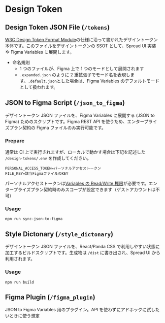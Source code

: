 # Design Token

## Design Token JSON File (`/tokens`)

[W3C Design Token Format Module](https://design-tokens.github.io/community-group/format/)の仕様に沿って書かれたデザイントークン本体です。このファイルをデザイントークンの SSOT として、Spread UI 実装や Figma Variables に展開します。

- 命名規則
  - 1 つのファイルが、Figma 上で 1 つのモードとして展開されます
  - `.expanded.json` のように 2 重拡張子でモード名を表現します。`.default.json`とした場合は、Figma Variables のデフォルトモードとして扱われます。

## JSON to Figma Script (`/json_to_figma`)

デザイントークン JSON ファイルを、Figma Variables に展開する (JSON to Figma) ためのスクリプトです。Figma REST API を使うため、エンタープライズプラン契約の Figma ファイルのみ実行可能です。

### Prepare

通常は CI 上で実行されますが、ローカルで動かす場合は下記を記述した `/design-tokens/.env` を作成してください。

```
PERSONAL_ACCESS_TOKEN=パーソナルアクセストークン
FILE_KEY=該当FigmaファイルのKEY
```

パーソナルアクセストークンは[Variables の Read/Write 権限](https://www.figma.com/developers/api#access-tokens)が必要です。エンタープライズプラン契約時のみスコープが設定できます（ゲストアカウントは不可）

### Usage

```
npm run sync-json-to-figma
```

## Style Dictonary (`/style_dictonary`)

デザイントークン JSON ファイルを、React/Panda CSS で利用しやすい状態に加工するビルドスクリプトです。生成物は `/dist` に書き出され、Spread UI から利用されます。

### Usage

```
npm run build
```

## Figma Plugin (`/figma_plugin`)

JSON to Figma Variables 用のプラグイン。API を使わずにアドホックに試したいときに使う想定
